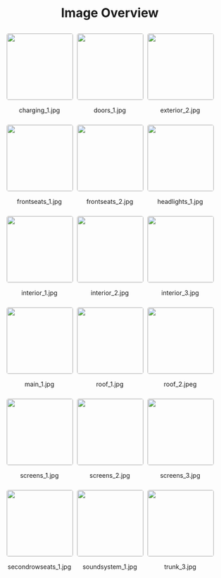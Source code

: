 <style>
    .image-gallery {
        display: flex;
        flex-wrap: wrap;
        gap: 10px;
        justify-content: center;
        padding: 10px;
    }
    .image-gallery img {
        width: 150px;
        height: auto;
        border: 1px solid #ddd;
        border-radius: 5px;
    }
    .image-gallery div {
        flex: 1 1 calc(33.333% - 20px); /* Three images per row on large screens */
        max-width: 150px;
        text-align: center;
    }
    @media (max-width: 768px) {
        .image-gallery div {
            flex: 1 1 calc(50% - 20px); /* Two images per row on medium screens */
        }
    }
    @media (max-width: 480px) {
        .image-gallery div {
            flex: 1 1 100%; /* One image per row on small screens */
        }
    }
</style>
<h1 style ="text-align: center;"> Image Overview </h1> <div class="image-gallery">
<div>
<img src="https://media.evkx.net/multimedia/models/smart/hash1/hash1/charging_1_st.jpg">
<p>charging_1.jpg</p>
</div>
<div>
<img src="https://media.evkx.net/multimedia/models/smart/hash1/hash1/doors_1_st.jpg">
<p>doors_1.jpg</p>
</div>
<div>
<img src="https://media.evkx.net/multimedia/models/smart/hash1/hash1/exterior_2_st.jpg">
<p>exterior_2.jpg</p>
</div>
<div>
<img src="https://media.evkx.net/multimedia/models/smart/hash1/hash1/frontseats_1_st.jpg">
<p>frontseats_1.jpg</p>
</div>
<div>
<img src="https://media.evkx.net/multimedia/models/smart/hash1/hash1/frontseats_2_st.jpg">
<p>frontseats_2.jpg</p>
</div>
<div>
<img src="https://media.evkx.net/multimedia/models/smart/hash1/hash1/headlights_1_st.jpg">
<p>headlights_1.jpg</p>
</div>
<div>
<img src="https://media.evkx.net/multimedia/models/smart/hash1/hash1/interior_1_st.jpg">
<p>interior_1.jpg</p>
</div>
<div>
<img src="https://media.evkx.net/multimedia/models/smart/hash1/hash1/interior_2_st.jpg">
<p>interior_2.jpg</p>
</div>
<div>
<img src="https://media.evkx.net/multimedia/models/smart/hash1/hash1/interior_3_st.jpg">
<p>interior_3.jpg</p>
</div>
<div>
<img src="https://media.evkx.net/multimedia/models/smart/hash1/hash1/main_1_st.jpg">
<p>main_1.jpg</p>
</div>
<div>
<img src="https://media.evkx.net/multimedia/models/smart/hash1/hash1/roof_1_st.jpg">
<p>roof_1.jpg</p>
</div>
<div>
<img src="https://media.evkx.net/multimedia/models/smart/hash1/hash1/roof_2_st.jpeg">
<p>roof_2.jpeg</p>
</div>
<div>
<img src="https://media.evkx.net/multimedia/models/smart/hash1/hash1/screens_1_st.jpg">
<p>screens_1.jpg</p>
</div>
<div>
<img src="https://media.evkx.net/multimedia/models/smart/hash1/hash1/screens_2_st.jpg">
<p>screens_2.jpg</p>
</div>
<div>
<img src="https://media.evkx.net/multimedia/models/smart/hash1/hash1/screens_3_st.jpg">
<p>screens_3.jpg</p>
</div>
<div>
<img src="https://media.evkx.net/multimedia/models/smart/hash1/hash1/secondrowseats_1_st.jpg">
<p>secondrowseats_1.jpg</p>
</div>
<div>
<img src="https://media.evkx.net/multimedia/models/smart/hash1/hash1/soundsystem_1_st.jpg">
<p>soundsystem_1.jpg</p>
</div>
<div>
<img src="https://media.evkx.net/multimedia/models/smart/hash1/hash1/trunk_3_st.jpg">
<p>trunk_3.jpg</p>
</div>
</div>
